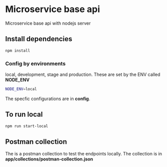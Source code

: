 # Microservice base api

Microservice base api with nodejs server

## Install dependencies

```sh
npm install
```
### Config by environments

local, development, stage and production. These are set by the ENV called **NODE_ENV**

```sh
NODE_ENV=local
```

The specfic configurations are in **config**.

## To run  local

```sh
npm run start-local
```
## Postman collection

The is a postman collection to test the endpoints locally. The collection is in **app/collections/postman-collection.json**
